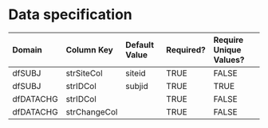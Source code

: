 # Data specification

|**Domain** |**Column Key** |**Default Value** |**Required?** |**Require Unique Values?** |
|:----------|:--------------|:-----------------|:-------------|:--------------------------|
|dfSUBJ     |strSiteCol     |siteid            |TRUE          |FALSE                      |
|dfSUBJ     |strIDCol       |subjid            |TRUE          |TRUE                       |
|dfDATACHG  |strIDCol       |                  |TRUE          |FALSE                      |
|dfDATACHG  |strChangeCol   |                  |TRUE          |FALSE                      |
